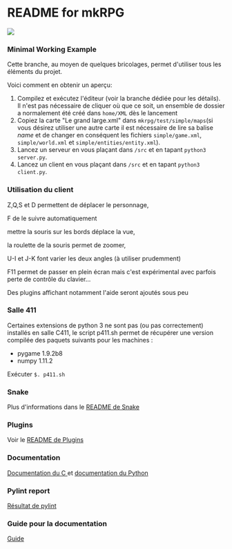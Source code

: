 README for mkRPG
==========================================
<a href='https://travis-ci.org/mkRPGDev/mkRPG'><img
 src='https://travis-ci.org/mkRPGDev/mkRPG.svg?branch=master'></a>

### Minimal Working Example
Cette branche, au moyen de quelques bricolages, permet d'utiliser tous les éléments du projet.

Voici comment en obtenir un aperçu:

1. Compilez et exécutez l'éditeur (voir la branche dédiée pour les détails). Il n'est pas nécessaire de cliquer où que ce soit, un ensemble de dossier a normalement été créé dans `home/XML` dès le lancement
2. Copiez la carte "Le grand large.xml" dans `mkrpg/test/simple/maps`(si vous désirez utiliser une autre carte il est nécessaire de lire sa balise _name_ et de changer en conséquent les fichiers `simple/game.xml`, `simple/world.xml` et `simple/entities/entity.xml`).
3. Lancez un serveur en vous plaçant dans `/src` et en tapant `python3 server.py`.
4. Lancez un client en vous plaçant dans `/src` et en tapant `python3 client.py`.

### Utilisation du client
Z,Q,S et D permettent de déplacer le personnage,

F de le suivre automatiquement

mettre la souris sur les bords déplace la vue,

la roulette de la souris permet de zoomer,

U-I et J-K font varier les deux angles (à utiliser prudemment)

F11 permet de passer en plein écran mais c'est expérimental avec parfois perte de contrôle du clavier...

Des plugins affichant notamment l'aide seront ajoutés sous peu

### Salle 411
Certaines extensions de python 3 ne sont pas (ou pas correctement) installés en salle C411,
le script p411.sh permet de récupérer une version compilée des paquets suivants pour les machines :
* pygame 1.9.2b8
* numpy 1.11.2

Exécuter `$. p411.sh`

### Snake
Plus d'informations dans le [README de Snake ](https://github.com/mkRPGDev/mkRPG/tree/master/test/snake/README.md)

### Plugins
Voir le [README de Plugins ](https://github.com/mkRPGDev/mkRPG/tree/master/src/plugins/README.md)

### Documentation
[Documentation du C ](https://mkrpgdev.github.io/mkRPG/doc_c/html/) et
[documentation du Python ](https://mkrpgdev.github.io/mkRPG/doc_py/html/)

### Pylint report
[Résultat de pylint](https://mkrpgdev.github.io/mkRPG/pylint_global.html)

### Guide pour la documentation
[Guide](https://github.com/mkRPGDev/mkRPG/raw/gh-pages/doc.pdf)









